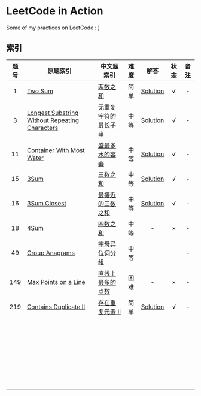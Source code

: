 # LeetCode in Action

Some of my practices on LeetCode : )

## 索引

| 题号 | 原题索引                                                     | 中文题索引                                                   | 难度 |                             解答                             | 状态 | 备注 |
| :--: | ------------------------------------------------------------ | ------------------------------------------------------------ | :--: | :----------------------------------------------------------: | :--: | :--: |
|  1   | [Two Sum](https://leetcode.com/problems/two-sum)             | [两数之和](https://leetcode-cn.com/problems/two-sum)         | 简单 |                [Solution](./0001-Two-Sum/src)                |  √   |  -   |
|  3   | [Longest Substring Without Repeating Characters](https://leetcode.com/problems/longest-substring-without-repeating-characters) | [无重复字符的最长子串](https://leetcode-cn.com/problems/longest-substring-without-repeating-characters) | 中等 | [Solution](./0003-Longest-Substring-Without-Repeating-Characters/src) |  √   |  -   |
|  11  | [Container With Most Water](https://leetcode.com/problems/container-with-most-water) | [盛最多水的容器](https://leetcode-cn.com/problems/container-with-most-water) | 中等 |       [Solution](./0011-Container-With-Most-Water/src)       |  √   |  -   |
|  15  | [3Sum](https://leetcode.com/problems/3sum)                   | [三数之和](https://leetcode-cn.com/problems/3sum)            | 中等 |                 [Solution](./0015-3-Sum/src)                 |  √   |  -   |
|  16  | [3Sum Closest](https://leetcode.com/problems/3sum-closest)   | [最接近的三数之和](https://leetcode-cn.com/problems/3sum-closest) | 中等 |             [Solution](./0016-3-Sum-Closest/src)             |  √   |  -   |
|  18  | [4Sum](https://leetcode.com/problems/4sum)                   | [四数之和](https://leetcode-cn.com/problems/4sum)            | 中等 |                              -                               |  ×   |  -   |
|  49  | [Group Anagrams](https://leetcode.com/problems/group-anagrams) | [字母异位词分组](https://leetcode-cn.com/problems/group-anagrams) | 中等 |                                                              |      |  -   |
| 149  | [Max Points on a Line](https://leetcode.com/problems/max-points-on-a-line) | [直线上最多的点数](https://leetcode-cn.com/problems/max-points-on-a-line) | 困难 |                              -                               |  ×   |  -   |
| 219  | [Contains Duplicate II](https://leetcode.com/problems/contains-duplicate-ii) | [存在重复元素 II](https://leetcode-cn.com/problems/contains-duplicate-ii) | 简单 |            [Solution](./0049-Group-Anagrams/src)             |  √   |  -   |
|      |                                                              |                                                              |      |                                                              |      |      |
|      |                                                              |                                                              |      |                                                              |      |      |
|      |                                                              |                                                              |      |                                                              |      |      |
|      |                                                              |                                                              |      |                                                              |      |      |
|      |                                                              |                                                              |      |                                                              |      |      |
|      |                                                              |                                                              |      |                                                              |      |      |
|      |                                                              |                                                              |      |                                                              |      |      |
|      |                                                              |                                                              |      |                                                              |      |      |
|      |                                                              |                                                              |      |                                                              |      |      |
|      |                                                              |                                                              |      |                                                              |      |      |
|      |                                                              |                                                              |      |                                                              |      |      |
|      |                                                              |                                                              |      |                                                              |      |      |
|      |                                                              |                                                              |      |                                                              |      |      |
|      |                                                              |                                                              |      |                                                              |      |      |
|      |                                                              |                                                              |      |                                                              |      |      |
|      |                                                              |                                                              |      |                                                              |      |      |
|      |                                                              |                                                              |      |                                                              |      |      |
|      |                                                              |                                                              |      |                                                              |      |      |
|      |                                                              |                                                              |      |                                                              |      |      |
|      |                                                              |                                                              |      |                                                              |      |      |
|      |                                                              |                                                              |      |                                                              |      |      |
|      |                                                              |                                                              |      |                                                              |      |      |
|      |                                                              |                                                              |      |                                                              |      |      |
|      |                                                              |                                                              |      |                                                              |      |      |
|      |                                                              |                                                              |      |                                                              |      |      |
|      |                                                              |                                                              |      |                                                              |      |      |
|      |                                                              |                                                              |      |                                                              |      |      |
|      |                                                              |                                                              |      |                                                              |      |      |
|      |                                                              |                                                              |      |                                                              |      |      |
|      |                                                              |                                                              |      |                                                              |      |      |
|      |                                                              |                                                              |      |                                                              |      |      |
|      |                                                              |                                                              |      |                                                              |      |      |


